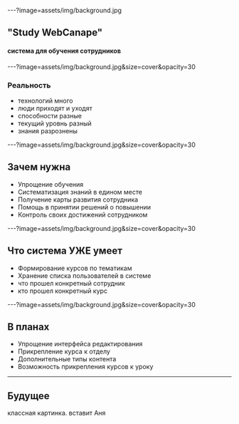 ---?image=assets/img/background.jpg

## "Study WebCanape"
#### система для обучения сотрудников 



---?image=assets/img/background.jpg&size=cover&opacity=30

### Реальность

- технологий много
- люди приходят и уходят
 - способности разные
 - текущий уровнь разный
- знания разрознены

---?image=assets/img/background.jpg&size=cover&opacity=30

## Зачем нужна

- Упрощение обучения
- Систематизация знаний в едином месте
- Получение карты развития сотрудника
- Помощь в принятии решений о повышении
- Контроль своих достижений сотрудником

---?image=assets/img/background.jpg&size=cover&opacity=30

## Что система УЖЕ умеет

-  Формирование курсов по тематикам
- Хранение списка пользователей в системе
 - что прошел конкретный сотрудник
 - кто прошел конкретный курс
 
---?image=assets/img/background.jpg&size=cover&opacity=30

## В планах

- Упрощение интерфейса редактирования
- Прикрепление курса к отделу
- Дополнительные типы контента
- Возможность прикрепления курсов к уроку

---

## Будущее

классная картинка. вставит Аня
